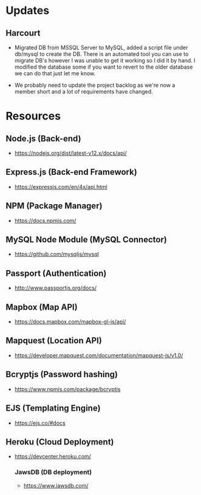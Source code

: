 # Updates

## Harcourt

- Migrated DB from MSSQL Server to MySQL, added a script file under db/mysql to create the DB. There is an automated tool you can use to migrate DB's however I was unable to get it working so I did it by hand. I modified the database some if you want to revert to the older database we can do that just let me know.

- We probably need to update the project backlog as we're now a member short and a lot of requirements have changed.

# Resources

## Node.js (Back-end)

- https://nodejs.org/dist/latest-v12.x/docs/api/

## Express.js (Back-end Framework)

- https://expressjs.com/en/4x/api.html

## NPM (Package Manager)

- https://docs.npmjs.com/

## MySQL Node Module (MySQL Connector)

- https://github.com/mysqljs/mysql

## Passport (Authentication)

- http://www.passportjs.org/docs/

## Mapbox (Map API)

- https://docs.mapbox.com/mapbox-gl-js/api/

## Mapquest (Location API)

- https://developer.mapquest.com/documentation/mapquest-js/v1.0/

## Bcryptjs (Password hashing)

- https://www.npmjs.com/package/bcryptjs

## EJS (Templating Engine)

- https://ejs.co/#docs

## Heroku (Cloud Deployment)

- https://devcenter.heroku.com/
  ### JawsDB (DB deployment)
  - https://www.jawsdb.com/

